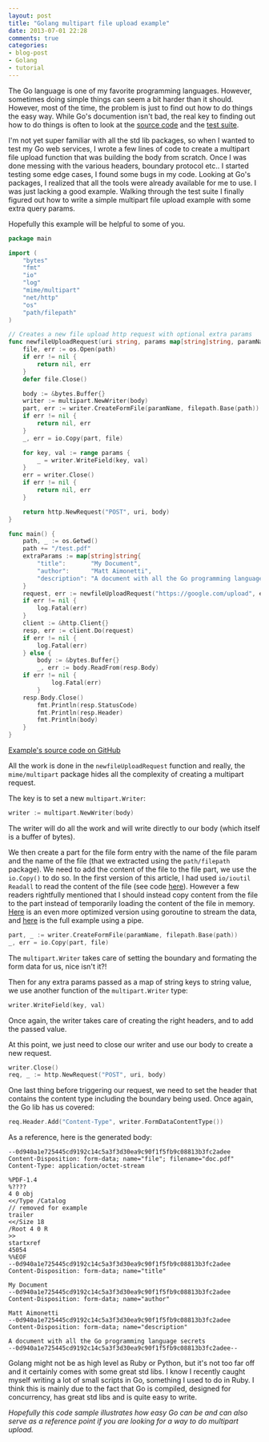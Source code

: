 ```yaml
---
layout: post
title: "Golang multipart file upload example"
date: 2013-07-01 22:28
comments: true
categories: 
- blog-post
- Golang
- tutorial
---
```


The Go language is one of my favorite programming languages. However,
sometimes doing simple things can seem a bit harder than it should.
However, most of the time, the problem is just to find out how to
do things the easy way. While Go's documention isn't bad, the real key
to finding out how to do things is often to look at the [source code](http://golang.org/src/pkg/mime/multipart/) and
the [test suite](http://golang.org/src/pkg/mime/multipart/multipart_test.go).

I'm not yet super familiar with all the std lib packages, so when I
wanted to test my Go web services, I wrote a few lines of code to create
a multipart file upload function that was building the body from scratch.
Once I was done messing with the various headers, boundary protocol etc..
I started testing some edge cases, I found some bugs in my code.
Looking at Go's packages, I realized that all the tools were already
available for me to use. I was just lacking a good example. Walking
through the test suite I finally figured out how to write a simple
multipart file upload example with some extra query params. 

Hopefully this example will be helpful to some of you.

```go
package main

import (
	"bytes"
	"fmt"
	"io"
	"log"
	"mime/multipart"
	"net/http"
	"os"
	"path/filepath"
)

// Creates a new file upload http request with optional extra params
func newfileUploadRequest(uri string, params map[string]string, paramName, path string) (*http.Request, error) {
	file, err := os.Open(path)
	if err != nil {
		return nil, err
	}
	defer file.Close()

	body := &bytes.Buffer{}
	writer := multipart.NewWriter(body)
	part, err := writer.CreateFormFile(paramName, filepath.Base(path))
	if err != nil {
		return nil, err
	}
	_, err = io.Copy(part, file)

	for key, val := range params {
		_ = writer.WriteField(key, val)
	}
	err = writer.Close()
	if err != nil {
		return nil, err
	}

	return http.NewRequest("POST", uri, body)
}

func main() {
	path, _ := os.Getwd()
	path += "/test.pdf"
	extraParams := map[string]string{
		"title":       "My Document",
		"author":      "Matt Aimonetti",
		"description": "A document with all the Go programming language secrets",
	}
	request, err := newfileUploadRequest("https://google.com/upload", extraParams, "file", "/tmp/doc.pdf")
	if err != nil {
		log.Fatal(err)
	}
	client := &http.Client{}
	resp, err := client.Do(request)
	if err != nil {
		log.Fatal(err)
	} else {
		body := &bytes.Buffer{}
		_, err := body.ReadFrom(resp.Body)
    if err != nil {
			log.Fatal(err)
		}
    resp.Body.Close()
		fmt.Println(resp.StatusCode)
		fmt.Println(resp.Header)
		fmt.Println(body)
	}
}
```

[Example's source code on GitHub](https://gist.github.com/mattetti/5914158)

All the work is done in the `newfileUploadRequest` function and
really, the `mime/multipart` package hides all the complexity of
creating a multipart request.

The key is to set a new `multipart.Writer`:

```go
writer := multipart.NewWriter(body)
```

The writer will do all the work and will write directly to our body (which itself is a buffer of bytes).

We then create a part for the file form entry with the name of the file
param and the name of the file (that we extracted using the `path/filepath`
package).
We need to add the content of the file to the file part, we use the
`io.Copy()` to do so. In the first version of this article, I had used
`io/ioutil` `Readall` to read the content of the file (see code [here](https://gist.github.com/mattetti/5914158/f4d1393d83ebedc682a3c8e7bdc6b49670083b84)).
However a few readers rightfully mentioned that I should instead copy
content from the file to the part instead of temporarily loading the content of
the file in memory. [Here](http://play.golang.org/p/eEFBMGMNTW) is an
even more optimized version using goroutine to stream the data, and
[here](https://github.com/gebi/go-fileupload-example/blob/master/main.go) is the full example using a pipe.

```go
part, _ := writer.CreateFormFile(paramName, filepath.Base(path))
_, err = io.Copy(part, file)
```

The `multipart.Writer` takes care of setting the boundary and formating
the form data for us, nice isn't it?!

Then for any extra params passed as a map of string keys to string
value, we use another function of the `multipart.Writer` type:

```go
writer.WriteField(key, val)
```

Once again, the writer takes care of creating the right headers, and to
add the passed value.

At this point, we just need to close our writer and use our body to
create a new request.

```go
writer.Close()
req, _ := http.NewRequest("POST", uri, body)
```

One last thing before triggering our request, we need to set the header
that contains the content type including the boundary being used. 
Once again, the Go lib has us covered:

```go
req.Header.Add("Content-Type", writer.FormDataContentType())
```


As a reference, here is the generated body:

```
--0d940a1e725445cd9192c14c5a3f3d30ea9c90f1f5fb9c08813b3fc2adee
Content-Disposition: form-data; name="file"; filename="doc.pdf"
Content-Type: application/octet-stream

%PDF-1.4
%????
4 0 obj
<</Type /Catalog
// removed for example
trailer
<</Size 18
/Root 4 0 R
>>
startxref
45054
%%EOF
--0d940a1e725445cd9192c14c5a3f3d30ea9c90f1f5fb9c08813b3fc2adee
Content-Disposition: form-data; name="title"

My Document
--0d940a1e725445cd9192c14c5a3f3d30ea9c90f1f5fb9c08813b3fc2adee
Content-Disposition: form-data; name="author"

Matt Aimonetti
--0d940a1e725445cd9192c14c5a3f3d30ea9c90f1f5fb9c08813b3fc2adee
Content-Disposition: form-data; name="description"

A document with all the Go programming language secrets
--0d940a1e725445cd9192c14c5a3f3d30ea9c90f1f5fb9c08813b3fc2adee--

```

Golang might not be as high level as Ruby or Python, but it's not too
far off and it certainly comes with some great std libs.
I know I recently caught myself writing a lot of small scripts in Go,
something I used to do in Ruby. I think this is mainly due to the
fact that Go is compiled, designed for concurrency, has great std libs and 
is quite easy to write.

_Hopefully this code sample illustrates how easy Go can be and can also
serve as a reference point if you are looking for a way to do multipart
upload._
